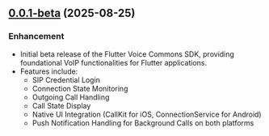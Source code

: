## [0.0.1-beta](https://github.com/team-telnyx/flutter-voice-commons/releases/tag/0.0.1-beta) (2025-08-25)

### Enhancement
- Initial beta release of the Flutter Voice Commons SDK, providing foundational VoIP functionalities for Flutter applications.
- Features include:
  - SIP Credential Login
  - Connection State Monitoring
  - Outgoing Call Handling
  - Call State Display
  - Native UI Integration (CallKit for iOS, ConnectionService for Android)
  - Push Notification Handling for Background Calls on both platforms 